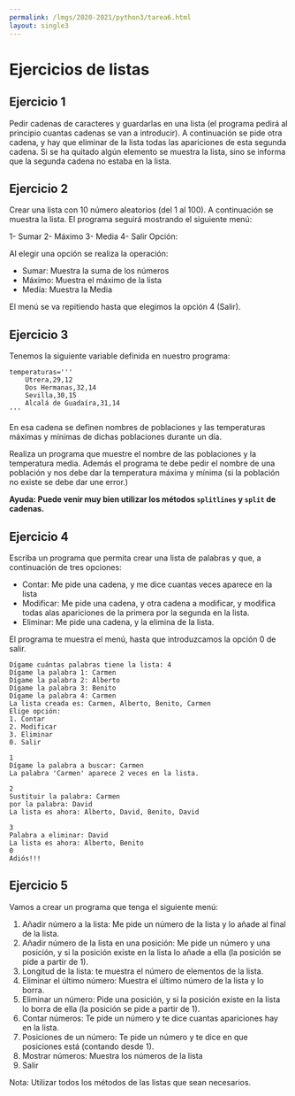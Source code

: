 ```yaml
---
permalink: /lmgs/2020-2021/python3/tarea6.html
layout: single3
---
```


# Ejercicios de listas

## Ejercicio 1

Pedir cadenas de caracteres y guardarlas en una lista (el programa pedirá al principio cuantas cadenas se van a introducir). A continuación se pide otra cadena, y hay que eliminar de la lista todas las apariciones de esta segunda cadena. Si se ha quitado algún elemento se muestra la lista, sino se informa que la segunda cadena no estaba en la lista.

## Ejercicio 2

Crear una lista con 10 número aleatorios (del 1 al 100). A continuación se muestra la lista. El programa seguirá mostrando el siguiente menú:

1- Sumar
2- Máximo
3- Media
4- Salir
Opción:

Al elegir una opción se realiza la operación:

* Sumar: Muestra la suma de los números
* Máximo: Muestra el máximo de la lista
* Medía: Muestra la Media

El menú se va repitiendo hasta que elegimos la opción 4 (Salir).

## Ejercicio 3

Tenemos la siguiente variable definida en nuestro programa:

	temperaturas='''
		Utrera,29,12
		Dos Hermanas,32,14
		Sevilla,30,15
		Alcalá de Guadaíra,31,14
	'''

En esa cadena se definen nombres de poblaciones y las temperaturas máximas y mínimas de dichas poblaciones durante un día.

Realiza un programa que muestre el nombre de las poblaciones y la temperatura media. Además el programa te debe pedir el nombre de una población y nos debe dar la temperatura máxima y mínima (si la población no existe se debe dar une error.)

**Ayuda: Puede venir muy bien utilizar los métodos `splitlines` y `split` de cadenas.**

## Ejercicio 4

Escriba un programa que permita crear una lista de palabras y que, a continuación de tres opciones: 

* Contar: Me pide una cadena, y me dice cuantas veces aparece en la lista
* Modificar: Me pide una cadena, y otra cadena a modificar, y modifica todas alas apariciones de la primera por la segunda en la lista.
* Eliminar: Me pide una cadena, y la elimina de la lista.

El programa te muestra el menú, hasta que introduzcamos la opción 0 de salir.

	Dígame cuántas palabras tiene la lista: 4
	Dígame la palabra 1: Carmen
	Dígame la palabra 2: Alberto
	Dígame la palabra 3: Benito
	Dígame la palabra 4: Carmen
	La lista creada es: Carmen, Alberto, Benito, Carmen
	Elige opción:
	1. Contar
	2. Modificar
	3. Eliminar	
	0. Salir	

	1
	Dígame la palabra a buscar: Carmen
	La palabra 'Carmen' aparece 2 veces en la lista.		

	2
	Sustituir la palabra: Carmen
	por la palabra: David
	La lista es ahora: Alberto, David, Benito, David

	3
	Palabra a eliminar: David
	La lista es ahora: Alberto, Benito	
	0
	Adiós!!!

## Ejercicio 5

Vamos a crear un programa que tenga el siguiente menú:

1. Añadir número a la lista: Me pide un número de la lista y lo añade al final de la lista.
2. Añadir número de la lista en una posición: Me pide un número y una posición, y si la posición existe en la lista lo añade a ella (la posición se pide a partir de 1).
3. Longitud de la lista: te muestra el número de elementos de la lista.
4. Eliminar el último número: Muestra el último número de la lista y lo borra.
5. Eliminar un número: Pide una posición, y si la posición existe en la lista lo borra de ella (la posición se pide a partir de 1).
6. Contar números: Te pide un número y te dice cuantas apariciones hay en la lista.
7. Posiciones de un número: Te pide un número y te dice en que posiciones está (contando desde 1).
8. Mostrar números: Muestra los números de la lista
9. Salir

Nota: Utilizar todos los métodos de las listas que sean necesarios.